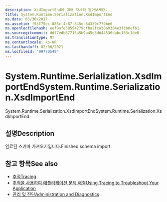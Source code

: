 ```yaml
---
description: XsdImportEnd에 대해 자세히 알아보세요.
title: System.Runtime.Serialization.XsdImportEnd
ms.date: 03/30/2017
ms.assetid: f53f75ec-886c-4c87-845e-64339c779be6
ms.openlocfilehash: eef9afe38554279cfba2fca30a9304e3f1b8efb1
ms.sourcegitcommit: ddf7edb67715a5b9a45e3dd44536dabc153c1de0
ms.translationtype: MT
ms.contentlocale: ko-KR
ms.lasthandoff: 02/06/2021
ms.locfileid: "99770549"
---
```

# <a name="systemruntimeserializationxsdimportend"></a><span data-ttu-id="16bbf-103">System.Runtime.Serialization.XsdImportEnd</span><span class="sxs-lookup"><span data-stu-id="16bbf-103">System.Runtime.Serialization.XsdImportEnd</span></span>

<span data-ttu-id="16bbf-104">System.Runtime.Serialization.XsdImportEnd</span><span class="sxs-lookup"><span data-stu-id="16bbf-104">System.Runtime.Serialization.XsdImportEnd</span></span>  
  
## <a name="description"></a><span data-ttu-id="16bbf-105">설명</span><span class="sxs-lookup"><span data-stu-id="16bbf-105">Description</span></span>  

 <span data-ttu-id="16bbf-106">완료된 스키마 가져오기입니다.</span><span class="sxs-lookup"><span data-stu-id="16bbf-106">Finished schema import.</span></span>  
  
## <a name="see-also"></a><span data-ttu-id="16bbf-107">참고 항목</span><span class="sxs-lookup"><span data-stu-id="16bbf-107">See also</span></span>

- [<span data-ttu-id="16bbf-108">추적</span><span class="sxs-lookup"><span data-stu-id="16bbf-108">Tracing</span></span>](index.md)
- [<span data-ttu-id="16bbf-109">추적을 사용하여 애플리케이션 문제 해결</span><span class="sxs-lookup"><span data-stu-id="16bbf-109">Using Tracing to Troubleshoot Your Application</span></span>](using-tracing-to-troubleshoot-your-application.md)
- [<span data-ttu-id="16bbf-110">관리 및 진단</span><span class="sxs-lookup"><span data-stu-id="16bbf-110">Administration and Diagnostics</span></span>](../index.md)
